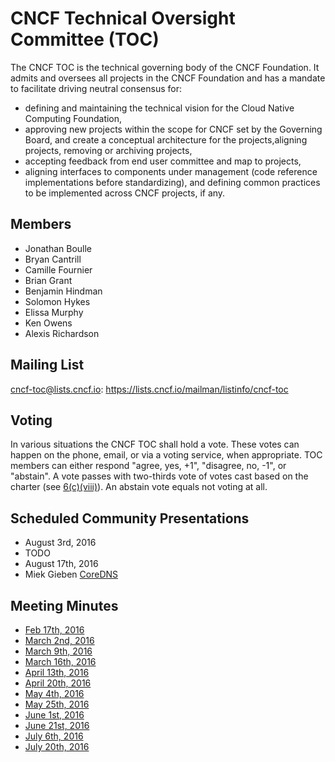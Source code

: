 # CNCF Technical Oversight Committee (TOC)

The CNCF TOC is the technical governing body of the CNCF Foundation. It admits and oversees all projects in the CNCF Foundation and has a mandate to facilitate driving neutral consensus for:
* defining and maintaining the technical vision for the Cloud Native Computing Foundation,
* approving new projects within the scope for CNCF set by the Governing Board, and create a conceptual architecture for the projects,aligning projects, removing or archiving projects,
* accepting feedback from end user committee and map to projects,
* aligning interfaces to components under management (code reference implementations before standardizing), and defining common practices to be implemented across CNCF projects, if any.

## Members

* Jonathan Boulle
* Bryan Cantrill
* Camille Fournier
* Brian Grant
* Benjamin Hindman
* Solomon Hykes
* Elissa Murphy
* Ken Owens
* Alexis Richardson

## Mailing List

cncf-toc@lists.cncf.io: https://lists.cncf.io/mailman/listinfo/cncf-toc

## Voting

In various situations the CNCF TOC shall hold a vote. These votes can happen on the phone, email, or via a voting service, when appropriate. TOC members can either respond "agree, yes, +1", "disagree, no, -1", or "abstain". A vote passes with two-thirds vote of votes cast based on the charter (see [6(c)(viii)](https://cncf.io/governance)). An abstain vote equals not voting at all.

## Scheduled Community Presentations

* August 3rd, 2016
 * TODO
* August 17th, 2016
 * Miek Gieben [CoreDNS](https://github.com/miekg/coredns)

## Meeting Minutes

* [Feb 17th, 2016](https://docs.google.com/presentation/d/1uPV3xZihh5tB1c5OuCOBlNoFrM59XY1A2572oTwF8tA/edit?ts=56be1994#slide=id.gd6438e42c_4_116)
* [March 2nd, 2016](https://docs.google.com/presentation/d/1l-Sbw0nyaPUS1SmUsTZjzLyl0HcVSdosD2P_vFqHgZM/edit?ts=56d49093#slide=id.g11adb63271_0_0)
* [March 9th, 2016](https://docs.google.com/presentation/d/1Rfk35Zw1-ZvdSYLoCgiR6OqqQsB8Vt4CwTJ41LMw7kk/edit)
* [March 16th, 2016](https://docs.google.com/presentation/d/146tpCKBVtV-V93YvkcHdXZQ4asNYhashBS0_-2hfjtI/edit#slide=id.g10d22b4d73_16_10)
* [April 13th, 2016](https://docs.google.com/presentation/d/1LvMHQn2MYapjMrjNHw6tWbxOnYFNrqvigZfVt1YkTFU/edit#slide=id.gd5ae4e962_2_136)
* [April 20th, 2016](https://docs.google.com/presentation/d/1LvMHQn2MYapjMrjNHw6tWbxOnYFNrqvigZfVt1YkTFU/edit#slide=id.gd5ae4e962_2_136)
* [May 4th, 2016](https://docs.google.com/presentation/d/11jk9t_oRovx0fNoRnGInVeNn3PsaOKIb5K_c704Zwhs/edit?usp=sharing)
* [May 25th, 2016](https://docs.google.com/presentation/d/1q_N23ucJ460D20vW7QHZCvjUxsfrmDxShjd9LYVJVH4/edit#slide=id.g118c2199ab_0_44)
* [June 1st, 2016](https://docs.google.com/presentation/d/1YOZuqgVLxiLsyVdFROk3pEuA6rPJy8dziOo4hIy6lHM/edit#slide=id.gd5ae4e962_2_136)
* [June 21st, 2016](https://docs.google.com/presentation/d/1VJi3mXaYJgDICC7PIMaJnsJgY5LXwO56JZi8u1huOdc/edit?usp=sharing)
* [July 6th, 2016](https://docs.google.com/presentation/d/16oNakrb9tz8ND3K3WTkW4nEqM-CJOlLTnP2z6rVAVog/edit?usp=sharing)
* [July 20th, 2016](https://docs.google.com/presentation/d/1h8HFOAVLrJTvjUPP6ZHG2SzVKsTaMLvbiqjzUj4vml8/edit?usp=sharing)

